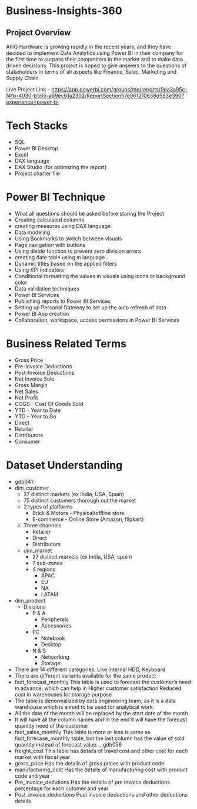 # Business-Insights-360

## Project Overview

AtliQ Hardware is growing rapidly in the recent years, and they have decided to implement Data Analytics using Power BI in their company for the first time to surpass their competitors in the market and to make data driven decisions. This project is hoped to give answers to the questions of stakeholders in terms of all aspects like Finance, Sales, Marketing and Supply Chain

Live Project Link - https://app.powerbi.com/groups/me/reports/9ea3a95c-f4fb-4030-b565-a69ec61a2302/ReportSection57e061210658d583e390?experience=power-bi

# Tech Stacks

- SQL
- Power BI Desktop
- Excel
- DAX language
- DAX Studio (for optimizing the report)
- Project charter file

# Power BI Technique

- What all questions should be asked before staring the Project
- Creating calculated columns
- creating measures using DAX language
- Data modeling
- Using Bookmarks to switch between visuals
- Page navigation with buttons
- Using divide function to prevent zero division errors
- creating date table using m language
- Dynamic titles based on the applied filters
- Using KPI indicators
- Conditional formatting the values in visuals using icons or background color
- Data validation techniques
- Power BI Services
- Publishing reports to Power BI Services
- Setting up Personal Gateway to set up the auto refresh of data
- Power BI App creation
- Collaboration, workspace, access permissions in Power BI Services

# Business Related Terms

- Gross Price
- Pre-Invoice Deductions
- Post-Invoice Deductions
- Net Invoice Sale
- Gross Margin
- Net Sales
- Net Profit
- COGS - Cost Of Goods Sold
- YTD - Year to Date
- YTG - Year to Go
- Direct
- Retailer
- Distributors
- Consumer


# Dataset Understanding

- gdb041:
- dim_customer
    - 27 distinct markets (ex India, USA, Spain)
    - 75 distinct customers thorough out the market
    - 2 types of platforms
      - Brick & Motors - Physical/offline store
      - E-commerce - Online Store (Amazon, flipkart)
    - Three channels
      - Retailer
      - Direct
      - Distributors
  - dim_market
      - 27 distinct markets (ex India, USA, spain)
      - 7 sub-zones
      - 4 regions
          - APAC
          - EU
          - NA
          - LATAM
- dim_product
    - Divisions
       - P & A
         - Peripherals
         - Accessories
       - PC
         - Notebook
         - Desktop
      - N & S
        - Networking
        - Storage
- There are 14 different categories, Like Internal HDD, Keyboard
- There are different variants available for the same product
- fact_forecast_monthly
    This table is used to forecast the customer’s need in advance, which can help in
         Higher customer satisfaction
          Reduced cost in warehouses for storage purpose
- The table is denormalized by data engineering team, as it is a data warehouse which is aimed to be used for analytical work.
- All the date of the month will be replaced by the start date of the month
- It will have all the column names and in the end it will have the forecast quantity need of the customer
- fact_sales_monthly
    This table is more or less is same as fact_forecase_monthly table, but the last column has the value of sold quantity instead of forecast value.
_ gdb056
- freight_cost
    This table has details of travel cost and other cost for each market with fiscal year
- gross_price
    Has the details of gross prices with product code
- manufacturing_cost
    Has the details of manufacturing cost with product code and year
- Pre_invoice_dedutions
    Has the details of pre invoice deductions percentage for each cutomer and year
- Post_invoice_deductions
    Post invoice deductions and other deductions details
